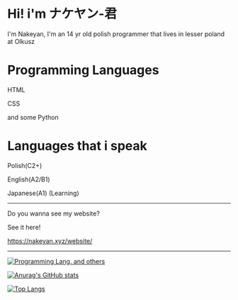 # Hi! i'm ナケヤン-君
I'm Nakeyan, I'm an 14 yr old polish programmer that lives in lesser poland at Olkusz

# Programming Languages
HTML

CSS

and some Python


# Languages that i speak

Polish(C2+)

English(A2/B1)

Japanese(A1) (Learning)

-------

Do you wanna see my website? 

See it here!

https://nakeyan.xyz/website/


-------

[![Programming Lang. and others](https://skillicons.dev/icons?i=html,css,python,linux,fedora)](https://skillicons.dev)

[![Anurag's GitHub stats](https://github-readme-stats.vercel.app/api?username=Nakeyan)](https://github.com/anuraghazra/github-readme-stats)

[![Top Langs](https://github-readme-stats.vercel.app/api/top-langs/?username=Nakeyan&layout=compact)](https://github.com/anuraghazra/github-readme-stats)
